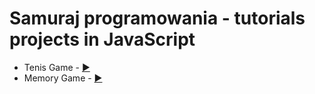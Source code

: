 # Samuraj programowania - tutorials projects in JavaScript 

* Tenis Game - [:arrow_forward:](https://htmlpreview.github.io/?https://github.com/MartaNiemiec/Samuraj_programowania-turorials_projects/blob/master/Tenis%20Game/index.html)
* Memory Game - [:arrow_forward:](https://htmlpreview.github.io/?https://github.com/MartaNiemiec/Samuraj_programowania-turorials_projects/blob/master/Memory%20game/index.html)
